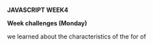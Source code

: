 **JAVASCRIPT WEEK4**

**Week challenges (Monday)**

we learned about the characteristics of the for of
